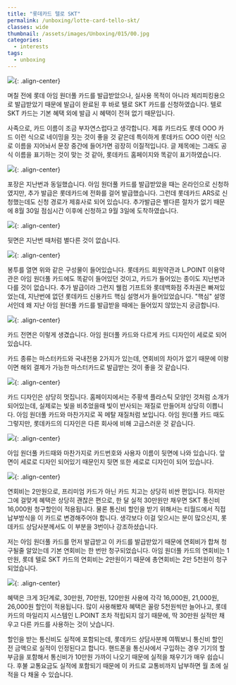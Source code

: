 ```yaml
---
title: "롯데카드 텔로 SKT"
permalink: /unboxing/lotte-card-tello-skt/
classes: wide
thumbnail: /assets/images/Unboxing/015/00.jpg
categories:
  - interests
tags:
  - unboxing
---
```


![](/assets/images/Unboxing/015/00.jpg){: .align-center}

며칠 전에 롯데 아임 원더풀 카드를 발급받았으나, 실사용 목적이 아니라 체리피킹용으로 발급받았기 때문에 발급이 완료된 후 바로 텔로 SKT 카드를 신청하였습니다. 텔로 SKT 카드는 기본 혜택 외에 발급 시 혜택이 전혀 없기 때문입니다.

사족으로, 카드 이름이 조금 부자연스럽다고 생각합니다. 제휴 카드라도 롯데 OOO 카드 이런 식으로 네이밍을 짓는 것이 좋을 것 같은데 특이하게 롯데카드 OOO 이런 식으로 이름을 지어놔서 문장 중간에 들어가면 굉장히 이질적입니다. 글 제목에는 그래도 공식 이름을 표기하는 것이 맞는 것 같아, 롯데카드 홈페이지와 똑같이 표기하였습니다.

![](/assets/images/Unboxing/015/01.jpg){: .align-center}

포장은 지난번과 동일했습니다. 아임 원더풀 카드를 발급받았을 때는 온라인으로 신청하였지만, 추가 발급은 롯데카드에 전화를 걸어 발급했습니다. 그런데 롯데카드 ARS로 신청했는데도 신청 경로가 제휴사로 되어 있습니다. 추가발급은 별다른 절차가 없기 때문에 8월 30일 점심시간 이후에 신청하고 9월 3일에 도착하였습니다.

![](/assets/images/Unboxing/015/02.jpg){: .align-center}

뒷면은 지난번 때처럼 별다른 것이 없습니다.

![](/assets/images/Unboxing/015/03.jpg){: .align-center}

봉투를 열면 위와 같은 구성물이 들어있습니다. 롯데카드 회원약관과 L.POINT 이용약관은 아임 원더풀 카드에도 똑같이 들어있던 것이고, 카드가 들어있는 종이도 지난번과 다를 것이 없습니다. 추가 발급이라 그런지 웰컴 기프트와 롯데백화점 주차권은 빠져있었는데, 지난번에 없던 롯데카드 신용카드 핵심 설명서가 들어있었습니다. "핵심" 설명서인데 왜 지난 아임 원더풀 카드를 발급받을 때에는 들어있지 않았는지 궁금합니다.

![](/assets/images/Unboxing/015/04.jpg){: .align-center}

카드 전면은 이렇게 생겼습니다. 아임 원더풀 카드와 다르게 카드 디자인이 세로로 되어 있습니다.

카드 종류는 마스터카드와 국내전용 2가지가 있는데, 연회비의 차이가 없기 때문에 이왕이면 해외 결제가 가능한 마스터카드로 발급받는 것이 좋을 것 같습니다.

![](/assets/images/Unboxing/015/05.jpg){: .align-center}

카드 디자인은 상당히 멋집니다. 홈페이지에서는 주황색 플라스틱 모양인 것처럼 소개가 되어있는데, 실제로는 빛을 비추었을때 빛이 반사되는 재질로 만들어져 상당히 이쁩니다. 아임 원더풀 카드와 마찬가지로 꼭 메탈 재질처럼 보입니다. 아임 원더풀 카드 때도 그렇지만, 롯데카드의 디자인은 다른 회사에 비해 고급스러운 것 같습니다.

![](/assets/images/Unboxing/015/06.jpg){: .align-center}

아임 원더풀 카드때와 마찬가지로 카드번호와 사용자 이름이 뒷면에 나와 있습니다. 앞면이 세로로 디자인 되어있기 때문인지 뒷면 또한 세로로 디자인이 되어 있습니다.

![](/assets/images/Unboxing/015/07.jpg){: .align-center}

연회비는 2만원으로, 프리미엄 카드가 아닌 카드 치고는 상당히 비싼 편입니다. 하지만 그에 걸맞게 혜택은 상당히 괜찮은 편으로, 한 달 실적 30만원만 채우면 SKT 통신비 16,000원 청구할인이 적용됩니다. 물론 통신비 할인을 받기 위해서는 티월드에서 직접 납부방식을 이 카드로 변경해주어야 합니다. 생각보다 이걸 잊으시는 분이 많으신지, 롯데카드 상담사분께서도 이 부분을 3번이나 강조하셨습니다.

저는 아임 원더풀 카드를 먼저 발급받고 이 카드를 발급받았기 때문에 연회비가 합쳐 청구될줄 알았는데 기본 연회비는 한 번만 청구되었습니다. 아임 원더풀 카드의 연회비는 1만원, 롯데 텔로 SKT 카드의 연회비는 2만원이기 때문에 총연회비는 2만 5천원이 청구되었습니다.

![](/assets/images/Unboxing/015/08.jpg){: .align-center}

혜택은 크게 3단계로, 30만원, 70만원, 120만원 사용에 각각 16,000원, 21,000원, 26,000원 할인이 적용됩니다. 많이 사용해봤자 혜택은 꼴랑 5천원씩만 늘어나고, 롯데카드의 마일리지 시스템인 L.POINT 조차 적립되지 않기 때문에, 딱 30만원 실적만 채우고 다른 카드를 사용하는 것이 낫습니다.

할인을 받는 통신비도 실적에 포함되는데, 롯데카드 상담사분께 여쭤보니 통신비 할인 전 금액으로 실적이 인정된다고 합니다. 핸드폰을 통신사에서 구입하는 경우 기기의 할부금을 포함해서 통신비가 10만원 가까이 나오기 때문에 실적을 채우기가 매우 쉽습니다. 후불 교통요금도 실적에 포함되기 때문에 이 카드로 교통비까지 납부하면 월 초에 실적을 다 채울 수 있습니다.